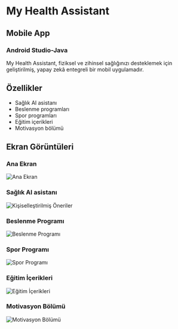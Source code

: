 # My Health Assistant
## Mobile App 
### Android Studio-Java 

My Health Assistant, fiziksel ve zihinsel sağlığınızı desteklemek için geliştirilmiş, yapay zekâ entegreli bir mobil uygulamadır.

## Özellikler

- Sağlık AI asistanı
- Beslenme programları
- Spor programları
- Eğitim içerikleri
- Motivasyon bölümü

## Ekran Görüntüleri

### Ana Ekran
![Ana Ekran](images/ana-ekran.png)

### Sağlık AI asistanı
![Kişiselleştirilmiş Öneriler](images/kisisellestirilmis-oneriler.png)

### Beslenme Programı
![Beslenme Programı](images/beslenme-programi.png)

### Spor Programı
![Spor Programı](images/spor-programi.png)

### Eğitim İçerikleri
![Eğitim İçerikleri](images/egitim-icerikleri.png)

### Motivasyon Bölümü
![Motivasyon Bölümü](images/motivasyon-bolumu.png)

